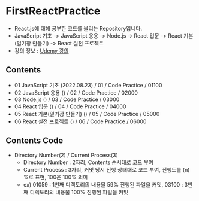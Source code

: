 # FirstReactPractice
- React.js에 대해 공부한 코드를 올리는 Repository입니다.
- JavaScript 기초 -> JavaScript 응용 -> Node.js -> React 입문 -> React 기본(일기장 만들기) -> React 실전 프로젝트
- 강의 정보 : [Udemy 강의](https://hanium.udemy.com/course/winterlood-react-basic/)
## Contents
- 01 JavaScript 기초 (2022.08.23) / 01 / Code Practice / 01100
- 02 JavaScript 응용 () / 02 / Code Practice / 02000
- 03 Node.js () / 03 / Code Practice / 03000
- 04 React 입문 () / 04 / Code Practice / 04000
- 05 React 기본(일기장 만들기) () / 05 / Code Practice / 05000
- 06 React 실전 프로젝트 () / 06 / Code Practice / 06000
## Contents Code
- Directory Number(2) / Current Process(3)
    - Directory Number : 2자리, Contents 순서대로 코드 부여
    - Current Process : 3자리, 커밋 당시 진행 상태대로 코드 부여, 진행도를 (n) %로 표현, 100은 100% 의미
    - ex) 01059 : 1번째 디렉토리의 내용물 59% 진행된 파일을 커밋, 03100 : 3번째 디렉토리의 내용물 100% 진행된 파일을 커밋